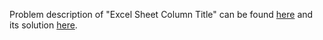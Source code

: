 Problem description of "Excel Sheet Column Title" can be found [here](https://leetcode.com/problems/expression-add-operators/) and its solution [here](https://github.com/aurimas13/Solutions-To-Problems/blob/main/LeetCode/Python%20Solutions/Excel%20Sheet%20Column%20Title/excel.py).